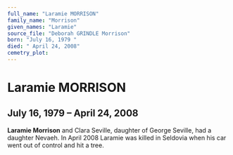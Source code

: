 ```yaml
---
full_name: "Laramie MORRISON"
family_name: "Morrison"
given_names: "Laramie"
source_file: "Deborah GRINDLE Morrison"
born: "July 16, 1979 "
died: " April 24, 2008"
cemetry_plot: 
---
```

# Laramie MORRISON

## July 16, 1979 – April 24, 2008

**Laramie Morrison** and Clara Seville, daughter of George Seville, had
a daughter Nevaeh. In April 2008 Laramie was killed in Seldovia when his
car went out of control and hit a tree.
